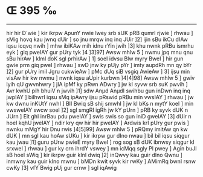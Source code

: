 # Œ 395 ‰
---
hir hir D´wie ] kir ikrpw ApunY nwie lwey srb sUK pRB qumrI rjwie ]
rhwau ] sMig hovq kau jwnq dUir ] so jnu mrqw inq inq JUir ]2] ijin
sBu ikCu dIAw iqsu icqvq nwih ] mhw ibiKAw mih idnu rYin jwih ]3]
khu nwnk pRBu ismrhu eyk ] giq pweIAY gur pUry tyk ]4 ]3]97] Awsw
mhlw 5 ] nwmu jpq mnu qnu sBu hirAw ] klml doK sgl prhirAw ]
1] soeI idvsu Blw myry BweI ] hir gun gwie prm giq pweI ] rhwau ]
swD jnw ky pUjy pYr ] imty aupdRh mn qy bYr ]2] gur pUry imil Jgru
cukwieAw ] pMc dUq siB vsgiq AwieAw ] 3] ijsu min visAw hir kw
nwmu ] nwnk iqsu aUpir kurbwn ]4]4]98] Awsw mhlw 5 ] gwiv lyih
qU gwvnhwry ] jIA ipMf ky pRwn ADwry ] jw kI syvw srb suK pwvih ]
Avr kwhU pih bhuiV n jwvih ]1] sdw Anµd AnµdI swihbu gun inDwn
inq inq jwpIAY ] bilhwrI iqsu sMq ipAwry ijsu pRswid pRBu min vwsIAY ]
rhwau ] jw kw dwnu inKUtY nwhI ] BlI Bwiq sB shij smwhI ] jw kI
bKs n mytY koeI ] min vwsweIAY swcw soeI ]2] sgl smgRI igRh jw kY
pUrn ] pRB ky syvk dUK n JUrn ] Eit ghI inrBau pdu pweIAY ] swis
swis so gun iniD gweIAY ]3] dUir n hoeI kqhU jweIAY ] ndir kry qw
hir hir pweIAY ] Ardwis krI pUry gur pwis ] nwnku mMgY hir Dnu rwis
]4]5]99] Awsw mhlw 5 ] pRQmy imitAw qn kw dUK ] mn sgl kau
hoAw sUKu ] kir ikrpw gur dIno nwau ] bil bil iqsu siqgur kau jwau
]1] guru pUrw pwieE myry BweI ] rog sog sB dUK ibnwsy siqgur kI
srxweI ] rhwau ] gur ky crn ihrdY vswey ] mn icMqq sgly Pl pwey ]
Agin buJI sB hoeI sWiq ] kir ikrpw guir kInI dwiq ]2] inQwvy kau
guir dIno Qwnu ] inmwny kau guir kIno mwnu ] bMDn kwit syvk kir rwKy ]
AMimRq bwnI rsnw cwKy ]3] vfY Bwig pUj gur crnw ] sgl iqAwig
####
